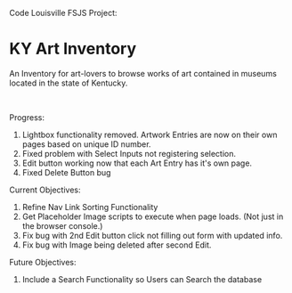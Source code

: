 Code Louisville FSJS Project:
# KY Art Inventory

An Inventory for art-lovers to browse works of art contained in museums located in the state of Kentucky.

<br>

Progress:
1. Lightbox functionality removed. Artwork Entries are now on their own pages based on unique ID number.
2. Fixed problem with Select Inputs not registering selection.
3. Edit button working now that each Art Entry has it's own page.
4. Fixed Delete Button bug

Current Objectives:
1. Refine Nav Link Sorting Functionality
2. Get Placeholder Image scripts to execute when page loads. (Not just in the browser console.)
3. Fix bug with 2nd Edit button click not filling out form with updated info.
4. Fix bug with Image being deleted after second Edit.

Future Objectives:
1.	Include a Search Functionality so Users can Search the database
 